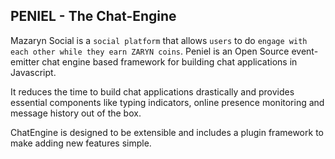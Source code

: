 
## PENIEL - The Chat-Engine



Mazaryn Social is a `social platform` that allows `users` to do `engage with each other while they earn ZARYN coins`.
Peniel is an Open Source event-emitter chat engine based framework for building chat applications in Javascript.

It reduces the time to build chat applications drastically and provides essential components like typing indicators, online presence monitoring and message history out of the box.


ChatEngine is designed to be extensible and includes a plugin framework to make adding new features simple.

